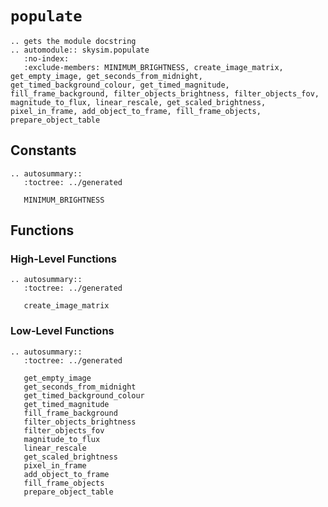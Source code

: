 # `populate`

```{eval-rst}
.. gets the module docstring
.. automodule:: skysim.populate
   :no-index:
   :exclude-members: MINIMUM_BRIGHTNESS, create_image_matrix, get_empty_image, get_seconds_from_midnight, get_timed_background_colour, get_timed_magnitude, fill_frame_background, filter_objects_brightness, filter_objects_fov, magnitude_to_flux, linear_rescale, get_scaled_brightness, pixel_in_frame, add_object_to_frame, fill_frame_objects, prepare_object_table
```

## Constants

```{eval-rst}
.. autosummary::
   :toctree: ../generated

   MINIMUM_BRIGHTNESS
```

## Functions

### High-Level Functions

```{eval-rst}
.. autosummary::
   :toctree: ../generated

   create_image_matrix
```

### Low-Level Functions

```{eval-rst}
.. autosummary::
   :toctree: ../generated

   get_empty_image
   get_seconds_from_midnight
   get_timed_background_colour
   get_timed_magnitude
   fill_frame_background
   filter_objects_brightness
   filter_objects_fov
   magnitude_to_flux
   linear_rescale
   get_scaled_brightness
   pixel_in_frame
   add_object_to_frame
   fill_frame_objects
   prepare_object_table
```
